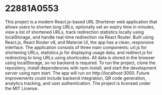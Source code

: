 # 22881A0553

This project is a modern React.js-based URL Shortener web application that allows users to shorten long URLs, optionally set an expiry time in minutes, view a list of shortened URLs, track redirection statistics locally using localStorage, and handle real-time redirection via React Router. Built using React.js, React Router v6, and Material UI, the app has a clean, responsive interface. The application consists of three main components: url.js for shortening URLs, statistics.js for displaying usage data, and redirect.js for redirecting to long URLs using shortcodes. All data is stored in the browser using localStorage, so no backend is required. To run the project, clone the repository, install dependencies with npm install, and start the development server using npm start. The app will run on http://localhost:3000. Future improvements could include backend integration, QR code generation, analytics tracking, and user authentication. The project is licensed under the MIT License.
